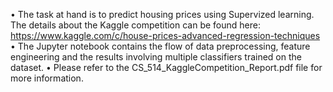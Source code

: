 • The task at hand is to predict housing prices using Supervized learning. The details about the Kaggle competition can be found here: https://www.kaggle.com/c/house-prices-advanced-regression-techniques
• The Jupyter notebook contains the flow of data preprocessing, feature engineering and the results involving multiple classifiers trained on the dataset.
• Please refer to the CS_514_KaggleCompetition_Report.pdf file for more information.
